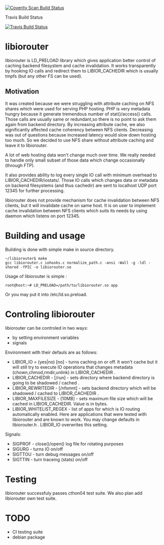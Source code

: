 <a href="https://scan.coverity.com/projects/4222">
<img alt="Coverity Scan Build Status"
src="https://scan.coverity.com/projects/4222/badge.svg"/>
</a>

Travis Build Status

[![Travis Build Status](https://travis-ci.org/v92/libiorouter.svg?branch=master)](https://travis-ci.org/v92/libiorouter)
# libiorouter
libiorouter is LD_PRELOAD library which gives application better control of caching backend filesystem and cache invalidation. It works transparently by hooking IO calls and redirect them to LIBIOR_CACHEDIR which is usually tmpfs (but any other FS can be used).

## Motivation
It was created because we were struggling with attribute caching on NFS shares which were used for serving PHP hosting. PHP is very metadata hungry because it generate tremendous number of stat()/access() calls. Those calls are usually same or redundant,so there is no point to ask them again from backend directory. By increasing attribute cache, we also significantly affected cache coherency between NFS clients. Decreasing was out of questions because increased latency would slow down hosting too much. So we decided to use NFS share without attribute caching and leave it to libiorouter.

A lot of web hosting data won't change much over time. We really needed to handle only small subset of those data which change occasionally (through FTP).

It also provides ability to log every single IO call with minimum overhead to LIBIOR_CACHEDIR/iostats/<pid>. Those IO calls which changes data or metadata on backend filesystems (and thus cachedir) are sent to localhost UDP port 12345 for further processing. 

libiorouter does not provide mechanism for cache invalidation between NFS clients, but it will invalidate cache on same host. It is on user to implement cache invalidation between NFS clients which suits its needs by using daemon which listens on port 12345.

# Building and usage

Building is done with simple make in source directory. 
```
~/libiorouter$ make
gcc libiorouter.c iohooks.c normalize_path.c -ansi -Wall -g -ldl -shared -fPIC -o libiorouter.so
```

Usage of libiorouter is simple :
```
root@host:~# LD_PRELOAD=/path/to/libiorouter.so app
```

Or you may put it into /etc/ld.so.preload.

# Controling libiorouter
libiorouter can be controled in two ways:
* by setting environment variables 
* signals

Environment with their defauls are as follows:
* LIBIOR_IO = (yes|no) [no] - turns caching on or off. It won't cache but it will still try to execute IO operations that changes metadata (chown,chmod,rmdir,unlink) in LIBIOR_CACHEDIR .
* LIBIOR_CACHEDIR - [/run] - sets directory where backend directory is going to be shadowed / cached .
* LIBIOR_REWRITEDIR - [/nfsmnt] - sets backend directory which will be shadowed / cached to LIBIOR_CACHEDIR .
* LIBIOR_MAXFILESIZE - [10MB] - sets maximum file size which will be cached in LIBIOR_CACHEDIR. Value is in bytes.
* LIBIOR_WHITELIST_REGEX - list of apps for which is IO routing automatically enabled. Here are applications that were tested with libiorouter and are known to work. You may change defaults in libiorouter.h . LIBIOR_IO overwrites this setting.

Signals:
* SIGPROF - close()/open() log file for rotating purposes
* SIGURG - turns IO on/off
* SIGTTOU - turn debug messages on/off
* SIGTTIN - turn traceing (stats) on/off

# Testing

libiorouter successfuly passes cthon04 test suite. We also plan add libiorouter own test suite.

# TODO
* CI testing suite
* debian package
